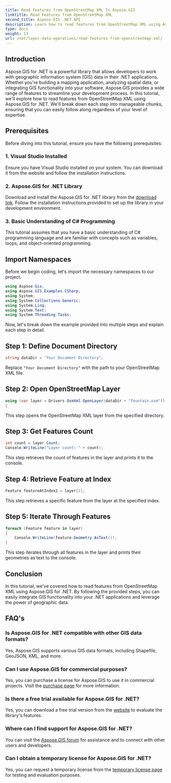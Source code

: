 ```yaml
---
title: Read Features from OpenStreetMap XML In Aspose.GIS
linktitle: Read Features from OpenStreetMap XML
second_title: Aspose.GIS .NET API
description: Learn how to read features from OpenStreetMap XML using Aspose.GIS for .NET. Step-by-step tutorial with code examples.
type: docs
weight: 13
url: /net/layer-data-operations/read-features-from-openstreetmap-xml/
---
```

## Introduction
Aspose.GIS for .NET is a powerful library that allows developers to work with geographic information system (GIS) data in their .NET applications. Whether you're building a mapping application, analyzing spatial data, or integrating GIS functionality into your software, Aspose.GIS provides a wide range of features to streamline your development process.
In this tutorial, we'll explore how to read features from OpenStreetMap XML using Aspose.GIS for .NET. We'll break down each step into manageable chunks, ensuring that you can easily follow along regardless of your level of expertise.
## Prerequisites
Before diving into this tutorial, ensure you have the following prerequisites:
### 1. Visual Studio Installed
Ensure you have Visual Studio installed on your system. You can download it from the website and follow the installation instructions.
### 2. Aspose.GIS for .NET Library
Download and install the Aspose.GIS for .NET library from the [download link](https://releases.aspose.com/gis/net/). Follow the installation instructions provided to set up the library in your development environment.
### 3. Basic Understanding of C# Programming
This tutorial assumes that you have a basic understanding of C# programming language and are familiar with concepts such as variables, loops, and object-oriented programming.
## Import Namespaces
Before we begin coding, let's import the necessary namespaces to our project.

```csharp
using Aspose.Gis;
using Aspose.GIS.Examples.CSharp;
using System;
using System.Collections.Generic;
using System.Linq;
using System.Text;
using System.Threading.Tasks;
```

Now, let's break down the example provided into multiple steps and explain each step in detail.
## Step 1: Define Document Directory
```csharp
string dataDir = "Your Document Directory";
```
Replace `"Your Document Directory"` with the path to your OpenStreetMap XML file.
## Step 2: Open OpenStreetMap Layer
```csharp
using (var layer = Drivers.OsmXml.OpenLayer(dataDir + "fountain.osm"))
{
```
This step opens the OpenStreetMap XML layer from the specified directory.
## Step 3: Get Features Count
```csharp
int count = layer.Count;
Console.WriteLine("Layer count: " + count);
```
This step retrieves the count of features in the layer and prints it to the console.
## Step 4: Retrieve Feature at Index
```csharp
Feature featureAtIndex2 = layer[2];
```
This step retrieves a specific feature from the layer at the specified index.
## Step 5: Iterate Through Features
```csharp
foreach (Feature feature in layer)
{
    Console.WriteLine(feature.Geometry.AsText());
}
```
This step iterates through all features in the layer and prints their geometries as text to the console.
## Conclusion
In this tutorial, we've covered how to read features from OpenStreetMap XML using Aspose.GIS for .NET. By following the provided steps, you can easily integrate GIS functionality into your .NET applications and leverage the power of geographic data.
## FAQ's
### Is Aspose.GIS for .NET compatible with other GIS data formats?
Yes, Aspose.GIS supports various GIS data formats, including Shapefile, GeoJSON, KML, and more.
### Can I use Aspose.GIS for commercial purposes?
Yes, you can purchase a license for Aspose.GIS to use it in commercial projects. Visit the [purchase page](https://purchase.aspose.com/buy) for more information.
### Is there a free trial available for Aspose.GIS for .NET?
Yes, you can download a free trial version from the [website](https://releases.aspose.com/) to evaluate the library's features.
### Where can I find support for Aspose.GIS for .NET?
You can visit the [Aspose.GIS forum](https://forum.aspose.com/c/gis/33) for assistance and to connect with other users and developers.
### Can I obtain a temporary license for Aspose.GIS for .NET?
Yes, you can request a temporary license from the [temporary license page](https://purchase.aspose.com/temporary-license/) for testing and evaluation purposes.
